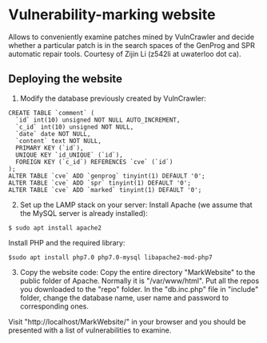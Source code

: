 # Vulnerability-marking website

Allows to conveniently examine patches mined by VulnCrawler and decide whether a particular patch is in the search spaces of the GenProg and SPR automatic repair tools. Courtesy of Zijin Li (z542li at uwaterloo dot ca).

## Deploying the website

1. Modify the database previously created by VulnCrawler:

```
CREATE TABLE `comment` (
  `id` int(10) unsigned NOT NULL AUTO_INCREMENT,
  `c_id` int(10) unsigned NOT NULL,
  `date` date NOT NULL,
  `content` text NOT NULL,
  PRIMARY KEY (`id`),
  UNIQUE KEY `id_UNIQUE` (`id`),
  FOREIGN KEY (`c_id`) REFERENCES `cve` (`id`)
);
ALTER TABLE `cve` ADD `genprog` tinyint(1) DEFAULT '0';
ALTER TABLE `cve` ADD `spr` tinyint(1) DEFAULT '0';
ALTER TABLE `cve` ADD `marked` tinyint(1) DEFAULT '0';
```

2. Set up the LAMP stack on your server:
Install Apache (we assume that the MySQL server is already installed):
```
$ sudo apt install apache2
```
Install PHP and the required library:
```
$sudo apt install php7.0 php7.0-mysql libapache2-mod-php7
```

3. Copy the website code:
Copy the entire directory "MarkWebsite" to the public folder of Apache. Normally it is "/var/www/html".
Put all the repos you downloaded to the "repo" folder.
In the "db.inc.php" file in "include" folder, change the database name, user name and password to corresponding ones.

Visit "http://localhost/MarkWebsite/" in your browser and you should be presented with a list of vulnerabilities to examine.
